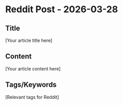 # Reddit Post - 2026-03-28

## Title
[Your article title here]

## Content
[Your article content here]

## Tags/Keywords
[Relevant tags for Reddit]
